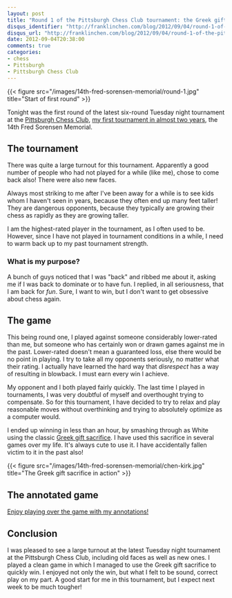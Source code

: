 ```yaml
---
layout: post
title: "Round 1 of the Pittsburgh Chess Club tournament: the Greek gift sacrifice"
disqus_identifier: "http://franklinchen.com/blog/2012/09/04/round-1-of-the-pittsburgh-chess-club-tournament-the-greek-gift-sacrifice/"
disqus_url: "http://franklinchen.com/blog/2012/09/04/round-1-of-the-pittsburgh-chess-club-tournament-the-greek-gift-sacrifice/"
date: 2012-09-04T20:38:00
comments: true
categories: 
- chess
- Pittsburgh
- Pittsburgh Chess Club
---
```

{{< figure src="/images/14th-fred-sorensen-memorial/round-1.jpg" title="Start of first round" >}}

Tonight was the first round of the latest six-round Tuesday night tournament at the [Pittsburgh Chess Club](http://pittsburghcc.org/), [my first tournament in almost two years](/blog/2012/08/29/returning-to-chess/), the 14th Fred Sorensen Memorial.

## The tournament

There was quite a large turnout for this tournament. Apparently a good number of people who had not played for a while (like me), chose to come back also! There were also new faces.

Always most striking to me after I've been away for a while is to see kids whom I haven't seen in years, because they often end up many feet taller! They are dangerous opponents, because they typically are growing their chess as rapidly as they are growing taller.

I am the highest-rated player in the tournament, as I often used to be. However, since I have not played in tournament conditions in a while, I need to warm back up to my past tournament strength.

### What is my purpose?

A bunch of guys noticed that I was "back" and ribbed me about it, asking me if I was back to dominate or to have fun. I replied, in all seriousness, that I am back for *fun*. Sure, I want to win, but I don't want to get obsessive about chess again.

## The game

This being round one, I played against someone considerably lower-rated than me, but someone who has certainly won or drawn games against me in the past. Lower-rated doesn't mean a guaranteed loss, else there would be no point in playing. I try to take all my opponents seriously, no matter what their rating. I actually have learned the hard way that *disrespect* has a way of resulting in blowback. I must earn every win I achieve.

My opponent and I both played fairly quickly. The last time I played in tournaments, I was very doubtful of myself and overthought trying to compensate. So for this tournament, I have decided to try to relax and play reasonable moves without overthinking and trying to absolutely optimize as a computer would.

I ended up winning in less than an hour, by smashing through as White using the classic [Greek gift sacrifice](http://en.wikipedia.org/wiki/Greek_gift_sacrifice). I have used this sacrifice in several games over my life. It's always cute to use it. I have accidentally fallen victim to it in the past also!

{{< figure src="/images/14th-fred-sorensen-memorial/chen-kirk.jpg" title="The Greek gift sacrifice in action" >}}

## The annotated game

[Enjoy playing over the game with my annotations!](/chess/chen-kirk-2012-09-04.htm)

## Conclusion

I was pleased to see a large turnout at the latest Tuesday night tournament at the Pittsburgh Chess Club, including old faces as well as new ones. I played a clean game in which I managed to use the Greek gift sacrifice to quickly win. I enjoyed not only the win, but what I felt to be sound, correct play on my part. A good start for me in this tournament, but I expect next week to be much tougher!

